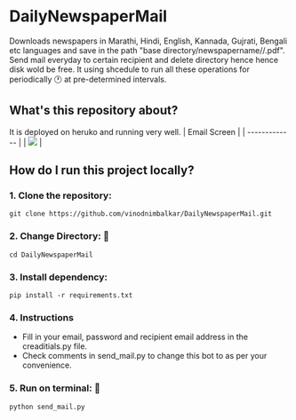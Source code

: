 # DailyNewspaperMail
Downloads newspapers in Marathi, Hindi, English, Kannada, Gujrati, Bengali etc languages and save in the path "base directory/newspapername//.pdf". Send mail everyday to certain recipient and delete directory hence hence disk wold be free. It using shcedule to run all these operations for periodically :clock1: at pre-determined intervals.

## What's this repository about?

It is deployed on heruko and running very well.
| Email Screen  |
| ------------- |
| ![](../master/img/mailscreen.png)  |


## How do I run this project locally?

### 1. Clone the repository:

    git clone https://github.com/vinodnimbalkar/DailyNewspaperMail.git
    
### 2. Change Directory:  :open_file_folder:
    cd DailyNewspaperMail

### 3. Install dependency:

    pip install -r requirements.txt
   
### 4. Instructions
   * Fill in your email, password and recipient email address in the creaditials.py file.
   * Check comments in send_mail.py to change this bot to as per your convenience.

### 5. Run on terminal: :running:

    python send_mail.py
